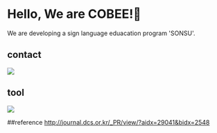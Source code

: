 # Hello, We are COBEE!👋

We are developing a sign language eduacation program 'SONSU'.

## contact
[![](https://img.shields.io/badge/-gmail-grey?logo=gmail)](mailto:"teamcobee@gmail.com")


## tool
<img src="https://img.shields.io/badge/React-61DAFB?style=flat&logo=react&logoColor=FFFFFF"/>

##reference
http://journal.dcs.or.kr/_PR/view/?aidx=29041&bidx=2548
